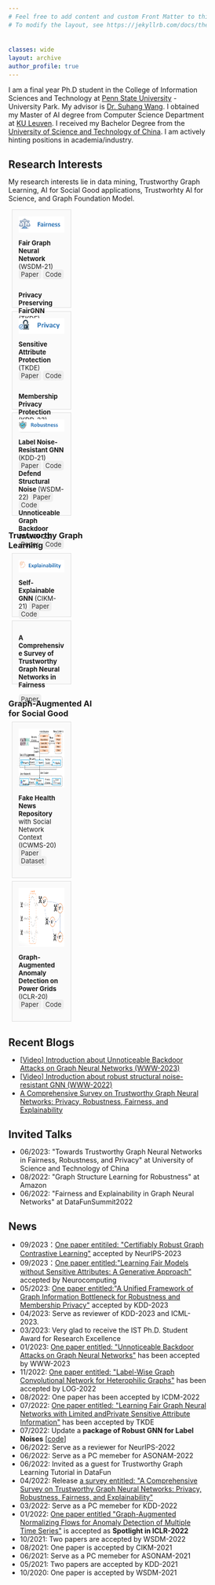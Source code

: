 ```yaml
---
# Feel free to add content and custom Front Matter to this file.
# To modify the layout, see https://jekyllrb.com/docs/themes/#overriding-theme-defaults


classes: wide
layout: archive
author_profile: true
---
```


<!-- bundle exec jekyll serve -->
<!-- http://localhost:4000 -->

I am a final year Ph.D student in the College of Information Sciences and Technology at [Penn State University](https://www.psu.edu/) - University Park. My advisor is [Dr. Suhang Wang](https://suhangwang.ist.psu.edu/). I obtained my Master of AI degree from Computer Science Department at [KU Leuven](https://www.kuleuven.be/english/). I received my Bachelor Degree from the [University of Science and Technology of China](https://www.ustc.edu.cn/). I am actively hinting positions in academia/industry.

## Research Interests
My research interests lie in data mining, Trustworthy Graph Learning, AI for Social Good applications, Trustworhty AI for Science, and Graph Foundation Model.

<!-- ![intro_image](/images/symposium.png){:class="img-responsive"} -->
<!-- <img src="/images/Jonggi_presentation.png" width="100%"> -->


<style>
/* Basic reset */
* {
    box-sizing: border-box;
    margin: 0;
    padding: 0;
}
.mini-post {
    display: flex;
    -moz-flex-direction: column;
    -webkit-flex-direction: column;
    -ms-flex-direction: column;
    flex-direction: column;
    background: #fafafa;
    border: solid 1px rgba(160, 160, 160, 0.3);
    margin: 0.5em 0.5em 0.5em 0.5em;
    padding: 1em 1em 1em 1em;
    width: 30%;
    font-size: 13px
}
/* Container for the whole page content */

/* Style for links */
.link {
    background-color: #eee;
    padding: 2px 5px;
    margin: 2px 0;
    border-radius: 5px;
    text-decoration: none;
    color: #333;
}

.container {
    display: flex;
    justify-content: center;
    align-items: flex-start;
    flex-wrap: wrap;
    gap: 20px;
    padding: 20px;
}

.column {
    display: flex;
    flex-direction: column;
    align-items: left;
    justify-content: center;
    width: 180px; /* Adjust as needed */
    height: 100%;
}
/* Style for headings */
.heading {
    font-size: 1.5em;
    color: #333;
    margin: 10px 0;
}

</style>


<article class="mini-post" style="height: 200px">
    <img src="images\fairness.png" alt="Fairness" style="width: 140px; height=50px;" class="image">
    <p> <b> Fair Graph Neural Network </b> (WSDM-21) 
    <a href="your_link_to_paper" class="link">Paper</a> 
    <a href="your_link_to_code" class="link">Code</a> </p>
    <p> <b> Privacy Preserving FairGNN </b> (TKDE) 
    <a href="your_link_to_paper" class="link">Paper</a>
    </p>
</article>
<article class="mini-post" style="height: 200px" >
    <img src="images\privacy.png" alt="Privacy" style="width: 140px; height=50px;" class="image">
    <p> <b> Sensitive Attribute Protection </b> (TKDE) 
    <a href="your_link_to_paper" class="link">Paper</a> 
    <a href="your_link_to_code" class="link">Code</a> </p>
    <p> <b> Membership Privacy Protection </b> (KDD-23) 
    <a href="your_link_to_paper" class="link">Paper</a>
    </p>
</article>
<div class="mini-post" style="height: 210px">
    <img src="images\robustness.png" alt="robustness" style="width: 160px;" class="image">
    <p> <b> Label Noise-Resistant GNN </b> (KDD-21) 
    <a href="your_link_to_paper" class="link">Paper</a> 
    <a href="your_link_to_code" class="link">Code</a> 
        <b> Defend Structural Noise </b> (WSDM-22) 
    <a href="your_link_to_paper" class="link">Paper</a>
    <a href="your_link_to_code" class="link">Code</a> 
        <b> Unnoticeable Graph Backdoor </b> (WWW-23) 
    <a href="your_link_to_paper" class="link">Paper</a>
    <a href="your_link_to_code" class="link">Code</a> </p>
</div>
<div class="column">
    <h3> Trustworthy Graph Learning </h3>
</div>
<div class="mini-post" style="height: 130px">
    <img src="images\explainability.png" alt="Explainability" style="width: 160px;" class="image">
    <p> <b> Self-Explainable GNN </b> (CIKM-21)
    <a href="your_link_to_paper" class="link">Paper</a>
    <a href="your_link_to_code" class="link">Code</a>
    </p>
</div>
<div class="mini-post" style="height: 130px">
    <p> <b> A Comprehensive Survey of Trustworthy Graph Neural Networks in Fairness </b> </p>
    <div class="link-group">
        <a href="your_link_to_paper" class="link">Paper</a>
    </div>
</div>
<div class="column">
    <h3> Graph-Augmented AI for Social Good </h3>
</div>
<div class="mini-post">
    <img src="images\Fakehealth.png" alt="Fake Health News Dataset Repository" style="height: 120px" class="image">
    <p> <b> Fake Health News Repository </b> with Social Network Context (ICWMS-20)  
    <a href="your_link_to_paper" class="link">Paper</a>
    <a href="your_link_to_dataset" class="link">Dataset</a>
    </p>
</div>
<div class="mini-post">
    <img src="images\GANF.png" alt="Graph-Augmented Anomaly Detection on Power Grids" style="height: 120px" class="image">
    <p> <b> Graph-Augmented Anomaly Detection on Power Grids </b> (ICLR-20)
    <a href="your_link_to_paper" class="link">Paper</a>
    <a href="your_link_to_code" class="link">Code</a>
    </p>
</div>
<!-- End HTML content -->




## Recent Blogs
* [[Video] Introduction about Unnoticeable Backdoor Attacks on Graph Neural Networks (WWW-2023)](https://enyandai.github.io/posts/2023/04/UGBA/)
* [[Video] Introduction about robust structural noise-resistant GNN (WWW-2022)](https://enyandai.github.io/posts/2023/04/trustworthy/)
* [A Comprehensive Survey on Trustworthy Graph Neural Networks: Privacy, Robustness, Fairness, and Explainability](https://enyandai.github.io/posts/2022/04/trustworthy/)
  
## Invited Talks
* 06/2023: "Towards Trustworthy Graph Neural Networks in Fairness, Robustness, and Privacy" at University of Science and Technology of China
* 08/2022: "Graph Structure Learning for Robustness" at Amazon
* 06/2022: "Fairness and Explainability in Graph Neural Networks" at DataFunSummit2022

## News 
* 09/2023：[One paper entitiled: "Certifiably Robust Graph Contrastive Learning"]() accepted by NeurIPS-2023
* 09/2023：[One paper entitled:"Learning Fair Models without Sensitive Attributes: A Generative Approach"]() accepted by Neurocomputing 
* 05/2023: [One paper entitled:"A Unified Framework of Graph Information Bottleneck for Robustness and Membership Privacy"](https://arxiv.org/abs/2306.08604) accepted by KDD-2023
* 04/2023: Serve as reviewer of KDD-2023 and ICML-2023.
* 03/2023: Very glad to receive the IST Ph.D. Student Award for Research Excellence
* 01/2023: [One paper entitled: "Unnoticeable Backdoor Attacks on Graph Neural Networks"](https://arxiv.org/pdf/2303.01263.pdf) has been accepted by WWW-2023
* 11/2022: [One paper entitled: "Label-Wise Graph Convolutional Network for Heterophilic Graphs"](https://arxiv.org/abs/2110.08128) has been accepted by LOG-2022 
* 08/2022: One paper has been accepted by ICDM-2022
* 07/2022: [One paper entitled: "Learning Fair Graph Neural Networks with Limited andPrivate Sensitive Attribute Information"](https://enyandai.github.io/files/FairGNN_journal.pdf) has been accepted by TKDE
* 07/2022: Update a **package of Robust GNN for Label Noises** [[code](https://github.com/EnyanDai/NRGNN)]
* 06/2022: Serve as a reviewer for NeurIPS-2022
* 06/2022: Serve as a PC memeber for ASONAM-2022
* 06/2022: Invited as a guest for Trustworthy Graph Learning Tutorial in DataFun
* 04/2022: Release [a survey entitled: "A Comprehensive Survey on Trustworthy Graph Neural Networks: Privacy, Robustness, Fairness, and Explainability"](https://arxiv.org/pdf/2204.08570.pdf)
* 03/2022: Serve as a PC memeber for KDD-2022
* 01/2022: [One paper entitled "Graph-Augmented Normalizing Flows for Anomaly Detection of Multiple Time Series"](https://openreview.net/pdf?id=45L_dgP48Vd) is accepted as **Spotlight in ICLR-2022**
* 10/2021: Two papers are accepted by WSDM-2022
* 08/2021: One paper is accepted by CIKM-2021
* 06/2021: Serve as a PC memeber for ASONAM-2021 
* 05/2021: Two papers are accepted by KDD-2021
* 10/2020: One paper is accepted by WSDM-2021
